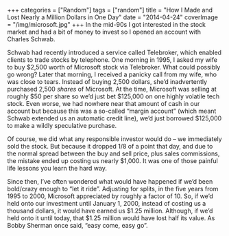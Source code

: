 +++
categories = ["Random"]
tags = ["random"]
title = "How I Made and Lost Nearly a Million Dollars in One Day"
date = "2014-04-24"
coverImage = "/img/microsoft.jpg"
+++
In the mid-90s I got interested in the stock market and had a bit of money to invest so I opened an account with Charles Schwab.
<!--more-->
Schwab had recently introduced a service called Telebroker, which enabled clients to trade stocks by telephone. One morning in 1995, I asked my wife to buy $2,500 worth of Microsoft stock via Telebroker. What could possibly go wrong?
Later that morning, I received a panicky call from my wife, who was close to tears. Instead of buying 2,500 dollars, she’d inadvertently purchased 2,500 *shares* of Microsoft. At the time, Microsoft was selling at roughly $50 per share so we’d just bet $125,000 on one highly volatile tech stock. Even worse, we had nowhere near that amount of cash in our account but because this was a so-called “margin account” (which meant Schwab extended us an automatic credit line), we’d just borrowed $125,000 to make a wildly speculative purchase.

Of course, we did what any responsible investor would do – we immediately sold the stock. But because it dropped 1/8 of a point that day, and due to the normal spread between the buy and sell price, plus sales commissions, the mistake ended up costing us nearly $1,000. It was one of those painful life lessons you learn the hard way.

Since then, I’ve often wondered what would have happened if we’d been bold/crazy enough to “let it ride”. Adjusting for splits, in the five years from 1995 to 2000, Microsoft appreciated by roughly a factor of 10. So, if we’d held onto our investment until January 1, 2000, instead of costing us a thousand dollars, it would have earned us $1.25 million. Although, if we’d held onto it until today, that $1.25 million would have lost half its value. As Bobby Sherman once said, “easy come, easy go”.
